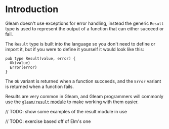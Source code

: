 # Introduction

Gleam doesn't use exceptions for error handling, instead the generic `Result` type is used to represent the output of a function that can either succeed or fail.

The `Result` type is built into the language so you don't need to define or import it, but if you were to define it yourself it would look like this:

```gleam
pub type Result(value, error) {
  Ok(value)
  Error(error)
}
```

The `Ok` variant is returned when a function succeeds, and the `Error` variant is returned when a function fails.

Results are very common in Gleam, and Gleam programmers will commonly use the [`gleam/result` module](https://hexdocs.pm/gleam_stdlib/gleam/result.html) to make working with them easier.

// TODO: show some examples of the result module in use

// TODO: exercise based off of Elm's one


